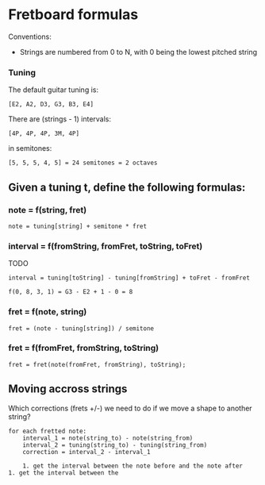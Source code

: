 
# Fretboard formulas

Conventions:

- Strings are numbered from 0 to N, with 0 being the lowest pitched string

### Tuning

The default guitar tuning is:

    [E2, A2, D3, G3, B3, E4]

There are (strings - 1) intervals:

    [4P, 4P, 4P, 3M, 4P]

in semitones:

    [5, 5, 5, 4, 5] = 24 semitones = 2 octaves  


## Given a tuning t, define the following formulas:

### note = f(string, fret)

    note = tuning[string] + semitone * fret    

### interval = f(fromString, fromFret, toString, toFret)

TODO

    interval = tuning[toString] - tuning[fromString] + toFret - fromFret
    
    f(0, 8, 3, 1) = G3 - E2 + 1 - 0 = 8
    

### fret = f(note, string)

    fret = (note - tuning[string]) / semitone

### fret = f(fromFret, fromString, toString)

    fret = fret(note(fromFret, fromString), toString);

## Moving accross strings

Which corrections (frets +/-) we need to do if we move a shape to another string?

    for each fretted note:
        interval_1 = note(string_to) - note(string_from)
        interval_2 = tuning(string_to) - tuning(string_from)
        correction = interval_2 - interval_1 
    
        1. get the interval between the note before and the note after 
    1. get the interval between the  

